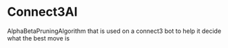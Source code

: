 # Connect3AI
 AlphaBetaPruningAlgorithm that is used on a connect3 bot to help it decide what the best move is
